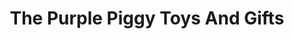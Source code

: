 ---
title: "The Purple Piggy Toys And Gifts"
url: /gettysburg/the-purple-piggy-toys-and-gifts/
shop: toys
---